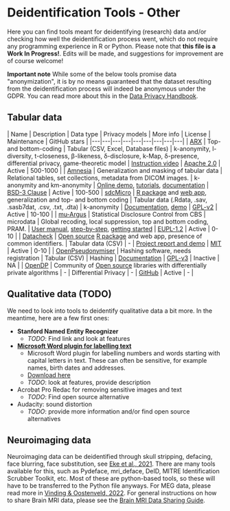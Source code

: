 

# Deidentification Tools - Other

Here you can find tools meant for deidentifying (research) data and/or checking how well the deidentification process went, which do not require any programming experience in R or Python.
Please note that **this file is a Work In Progress!**. Edits will be made, and suggestions for improvement are of course welcome!

**Important note** 
While some of the below tools promise data "anonymization", it is by no means guaranteed that the dataset resulting from the deidentification process will indeed be anonymous under the GDPR. 
You can read more about this in the [Data Privacy Handbook](https://utrechtuniversity.github.io/dataprivacyhandbook/personal-data-assess.html).

## Tabular data

| Name | Description | Data type | Privacy models |  More info | License | Maintenance | GitHub stars |
|---|---|---|---|---|---|---|---|---|
| [ARX](https://arx.deidentifier.org/anonymization-tool/) | Top- and bottom-coding | Tabular (CSV, Excel, Database files) | k-anonymity, l-diversity, t-closeness, β-likeness, δ-disclosure, k-Map, δ-presence, differential privacy, game-theoretic model |  [Instruction video](https://www.youtube.com/watch?v=N8I-sxmMfqQ) | [Apache 2.0](https://www.apache.org/licenses/LICENSE-2.0) | Active | 500-1000 | 
| [Amnesia](https://amnesia.openaire.eu/) | Generalization and masking of tabular data  | Relational tables, set collections, metadata from DICOM images. | k-anonymity and km-anonymity | [Online demo](https://amnesia.openaire.eu/amnesia/), [tutorials](https://amnesia.openaire.eu/tutorials.html), [documentation](https://amnesia.openaire.eu/about-documentation.html#) | [BSD-3 Clause](https://github.com/dTsitsigkos/Amnesia/blob/master/LICENSE) | Active | 100-500 
| [sdcMicro](https://shiny.rstudio.com/gallery/sdcapp-microdata.html) | [R package](https://cran.r-project.org/web/packages/sdcMicro/index.html) and [web app](https://shiny.rstudio.com/gallery/sdcapp-microdata.html), generalization and top- and bottom coding | Tabular data (.Rdata, .sav, .sasb7dat, .csv, .txt, .dta) | k-anonymity | [Documentation](https://sdctools.github.io/sdcMicro/articles/sdcMicro.html), [demo](https://youtu.be/JeJ6OOxXZwo?t=5602) | [GPL-v2](https://www.r-project.org/Licenses/GPL-2) | Active | 10-100 |
| [mu-Argus](https://research.cbs.nl/casc/mu.htm) | Statistical Disclosure Control from CBS | microdata | Global recoding, local suppression, top and bottom coding, PRAM. | [User manual](https://research.cbs.nl/casc/mu.htm), [step-by-step](https://github.com/sdcTools/manuals/blob/master/mu-argus/Step-by-step%20test%20procedure%20%20MuArgus.pdf), [getting started](https://github.com/sdcTools/manuals/blob/master/mu-argus/Getting%20started%20with%20Mu%20Argus.pdf) | [EUPL-1.2](https://github.com/sdcTools/muargus/blob/master/LICENSE) | Active | 0-10 |
| [Datacheck](https://libscie.github.io/datacheck-website/) | [Open source](https://github.com/libscie/datacheck) [R package](https://libscie.github.io/datacheck/index.html) and web app, presence of common identifiers. | Tabular data (CSV) | - |  [Project report and demo](https://www.youtube.com/watch?v=i5Pa3Sx3n14) | [MIT](https://libscie.github.io/datacheck/LICENSE.html) | Active | 0-10 |
| [OpenPseudonymiser](https://www.openpseudonymiser.org/Default.aspx) | Hashing software, needs registration | Tabular  (CSV) | Hashing | [Documentation](https://www.openpseudonymiser.org/OpenPseudonymiser_Docs.aspx) | [GPL-v3](https://www.gnu.org/licenses/) |  Inactive | NA |
| [OpenDP](https://opendp.org/) | Community of [Open source](https://github.com/opendp/opendp) libraries with differentially private algorithms  | - | Differential Privacy | - | [GitHub](https://github.com/opendp) | Active | - |

## Qualitative data (TODO)

We need to look into tools to deidentify qualitative data a bit more. In the meantime, here are a few first ones:
- **Stanford Named Entity Recognizer**
  - *TODO*: Find link and look at features
- **[Microsoft Word plugin for labelling text](https://bitbucket.org/ukda/ukds.tools.textanonhelper/wiki/Home)**
  - Microsoft Word plugin for labelling numbers and words starting with capital letters in text. These can often be sensitive, for example names, birth dates and addresses.
  - [Download here](http://data-archive.ac.uk/media/504356/md5_94fc0c2a25f3a75396059826a23b8224_textanonymisationhelpertool_01_00.zip)
  - *TODO*: look at features, provide description 
- Acrobat Pro Redac for removing sensitive images and text
  - *TODO*: Find open source alternative
- Audacity: sound distortion
  - *TODO*: provide more information and/or find open source alternatives

## Neuroimaging data
Neuroimaging data can be deidentified through skull stripping, defacing, face blurring, face substitution, see [Eke et al., 2021](https://doi.org/10.1016/j.ynirp.2021.100053). There are many tools available for this, such as Pydeface, mri_deface, DeID, MITRE Identification Scrubber Toolkit, etc. Most of these are python-based tools, so these will have to be transferred to the Python file anyways. For MEG data, please read more in [Vinding & Oostenveld, 2022](https://doi.org/10.1016/j.neuroimage.2022.119165). For general instructions on how to share Brain MRI data, please see the [Brain MRI Data Sharing Guide](https://doi.org/10.5281/zenodo.3822289).

